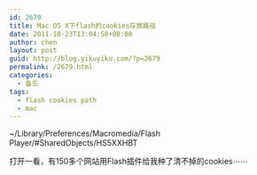 ```yaml
---
id: 2679
title: Mac OS X下flash的cookies存放路径
date: 2011-10-23T13:04:58+00:00
author: chen
layout: post
guid: http://blog.yikuyiku.com/?p=2679
permalink: /2679.html
categories:
  - 备忘
tags:
  - flash cookies path
  - mac
---
```

~/Library/Preferences/Macromedia/Flash Player/#SharedObjects/HS5XXHBT

打开一看，有150多个网站用Flash插件给我种了清不掉的cookies⋯⋯